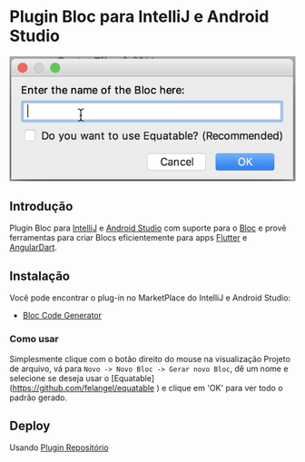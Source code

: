 # Plugin Bloc para IntelliJ e Android Studio

![dialog](https://github.com/felangel/bloc/raw/master/extensions/intellij/assets/dialog.png)

## Introdução

Plugin Bloc para [IntelliJ](https://www.jetbrains.com/idea/) e [Android Studio](https://developer.android.com/studio/) com suporte para o [Bloc](https://bloclibrary.dev) e provê ferramentas para criar Blocs eficientemente para apps [Flutter](https://flutter.io/) e [AngularDart](https://webdev.dartlang.org).

## Instalação

Você pode encontrar o plug-in no MarketPlace do IntelliJ e Android Studio:

- [Bloc Code Generator](https://plugins.jetbrains.com/plugin/12129-bloc-code-generator)

### Como usar

Simplesmente clique com o botão direito do mouse na visualização Projeto de arquivo, vá para `Novo -> Novo Bloc -> Gerar novo Bloc`, dê um nome e selecione se deseja usar o [Equatable] (https://github.com/felangel/equatable ) e clique em 'OK' para ver todo o padrão gerado.

## Deploy

Usando [Plugin Repositório](http://www.jetbrains.org/intellij/sdk/docs/plugin_repository/index.html)
